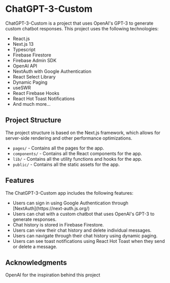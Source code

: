 <h1>ChatGPT-3-Custom</h1>
<p>ChatGPT-3-Custom is a project that uses OpenAI's GPT-3 to generate custom chatbot responses. This project uses the following technologies:</p>
<ul>
  <li>React.js</li>
  <li>Next.js 13</li>
  <li>Typescript</li>
  <li>Firebase Firestore</li>
  <li>Firebase Admin SDK</li>
  <li>OpenAI API</li>
  <li>NextAuth with Google Authentication</li>
  <li>React Select Library</li>
  <li>Dynamic Paging</li>
  <li>useSWR</li>
  <li>React Firebase Hooks</li>
  <li>React Hot Toast Notifications</li>
  <li>And much more...</li>
</ul>
<h2>Project Structure</h2>
<p>The project structure is based on the Next.js framework, which allows for server-side rendering and other performance optimizations.</p>
<ul>
  <li><code>pages/</code> - Contains all the pages for the app.</li>
  <li><code>components/</code> - Contains all the React components for the app.</li>
  <li><code>lib/</code> - Contains all the utility functions and hooks for the app.</li>
  <li><code>public/</code> - Contains all the static assets for the app.</li>
</ul>
<h2>Features</h2>
<p>The ChatGPT-3-Custom app includes the following features:</p>
<ul>
  <li>Users can sign in using Google Authentication through</li> [NextAuth](https://next-auth.js.org/)
  <li>Users can chat with a custom chatbot that uses OpenAI's GPT-3 to generate responses.</li>
  <li>Chat history is stored in Firebase Firestore.</li>
  <li>Users can view their chat history and delete individual messages.</li>
  <li>Users can navigate through their chat history using dynamic paging.</li>
  <li>Users can see toast notifications using React Hot Toast when they send or delete a message.</li>
</ul>
<h2>Acknowledgments</h2>
<p>OpenAI for the inspiration behind this project</p>

